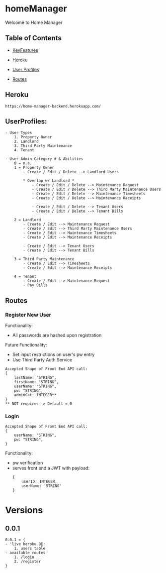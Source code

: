 # homeManager
Welcome to Home Manager

## Table of Contents
- [KeyFeatures](#KeyFeatures)

- [Heroku](#Heroku)
- [User Profiles](#UserProfiles)
- [Routes](#Routes)

## Heroku
    https://home-manager-backend.herokuapp.com/

## UserProfiles:
    - User Types
        1. Property Owner
        2. Landlord
        3. Third Party Maintenance
        4. Tenant

    - User Admin Category # & Abilities
        0 = n.a.
        1 = Property Owner
            - Create / Edit / Delete --> Landlord Users

            * Overlap w/ Landlord * 
                - Create / Edit / Delete --> Maintenance Request
                - Create / Edit / Delete --> Third Marty Maintenance Users
                - Create / Edit / Delete --> Maintenance Timesheets
                - Create / Edit / Delete --> Maintenance Receipts
                
                - Create / Edit / Delete --> Tenant Users
                - Create / Edit / Delete --> Tenant Bills
            
        2 = Landlord
            - Create / Edit --> Maintenance Request
            - Create / Edit --> Third Marty Maintenance Users
            - Create / Edit --> Maintenance Timesheets
            - Create / Edit --> Maintenance Receipts
            
            - Create / Edit --> Tenant Users
            - Create / Edit --> Tenant Bills

        3 = Third Party Maintenance
            - Create / Edit --> Timesheets
            - Create / Edit --> Maintenance Receipts

        4 = Tenant 
            - Create / Edit --> Maintenance Request
            - Pay Bills


## Routes

### Register New User

Functionality: 
- All passwords are hashed upon registration

Future Functionality: 
- Set input restrictions on user's pw entry
- Use Third Party Auth Service

```
Accepted Shape of Front End API call:
{
    lastName: "STRING",
    firstName: "STRING",
    userName: "STRING",
    pw: "STRING",
    adminCat: INTEGER** 
}
** NOT requires -> Default = 0 
```

### Login

```
Accepted Shape of Front End API call:
{
    userName: "STRING",
    pw: "STRING",
}
```

Functionality:
- pw verification
- serves front end a JWT with payload:
    ```
    {
        userID: INTEGER,
        userName: 'STRING'
    }
    ```

# Versions

## 0.0.1 
    0.0.1 = {
    - 'live heroku BE: 
        1. users table 
    - available routes 
        1. /login
        2. /register
    }
